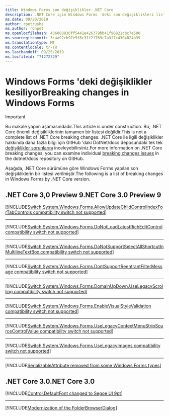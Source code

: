```yaml
---
title: Windows Forms son değişiklikler-.NET Core
description: .NET Core için Windows Forms 'deki son değişiklikleri listeler.
ms.date: 09/20/2019
author: rpetrusha
ms.author: ronpet
ms.openlocfilehash: 436088836ff5441e426379bb41f96821cbc7e500
ms.sourcegitcommit: 3caa92cb97e9f6c31f21769c7a3f7c4304024b39
ms.translationtype: MT
ms.contentlocale: tr-TR
ms.lasthandoff: 09/25/2019
ms.locfileid: "71272729"
---
```

# <a name="breaking-changes-in-windows-forms"></a><span data-ttu-id="f1bd7-103">Windows Forms 'deki değişiklikler kesiliyor</span><span class="sxs-lookup"><span data-stu-id="f1bd7-103">Breaking changes in Windows Forms</span></span>

> [!IMPORTANT]
> <span data-ttu-id="f1bd7-104">Bu makale yapım aşamasındadır.</span><span class="sxs-lookup"><span data-stu-id="f1bd7-104">This article is under construction.</span></span> <span data-ttu-id="f1bd7-105">Bu, .NET Core önemli değişikliklerinin tamamen bir listesi değildir.</span><span class="sxs-lookup"><span data-stu-id="f1bd7-105">This is not a complete list of .NET Core breaking changes.</span></span> <span data-ttu-id="f1bd7-106">.NET Core ile ilgili değişiklikler hakkında daha fazla bilgi için GitHub 'daki DotNet/docs deposundaki tek tek [değişiklikler sorunlarını](https://github.com/dotnet/docs/issues?q=is%3Aissue+is%3Aopen+label%3Abreaking-change) inceleyebilirsiniz.</span><span class="sxs-lookup"><span data-stu-id="f1bd7-106">For more information on .NET Core breaking changes, you can examine individual [breaking changes issues](https://github.com/dotnet/docs/issues?q=is%3Aissue+is%3Aopen+label%3Abreaking-change) in the dotnet/docs repository on GitHub.</span></span>

<span data-ttu-id="f1bd7-107">Aşağıda, .NET Core sürümüne göre Windows Forms yapılan son değişikliklerin bir listesi verilmiştir.</span><span class="sxs-lookup"><span data-stu-id="f1bd7-107">The following is a list of breaking changes in Windows Forms by .NET Core version.</span></span>

## <a name="net-core-30-preview-9"></a><span data-ttu-id="f1bd7-108">.NET Core 3,0 Preview 9</span><span class="sxs-lookup"><span data-stu-id="f1bd7-108">.NET Core 3.0 Preview 9</span></span>

[!INCLUDE[Switch.System.Windows.Forms.AllowUpdateChildControlIndexForTabControls compatibility switch not supported](~/includes/core-changes/windowsforms/deprecate-allowupdatechildcontrolindexfortabcontrols.md)]

***

[!INCLUDE[Switch.System.Windows.Forms.DoNotLoadLatestRichEditControl compatibility switch not supported](~/includes/core-changes/windowsforms/deprecate-donotloadlatestricheditcontrol.md)]

***

[!INCLUDE[Switch.System.Windows.Forms.DoNotSupportSelectAllShortcutInMultilineTextBox compatibility switch not supported](~/includes/core-changes/windowsforms/deprecate-donotsupportselectallshortcutinmultilinetextbox.md)]

***

[!INCLUDE[Switch.System.Windows.Forms.DontSupportReentrantFilterMessage compatibility switch not supported](~/includes/core-changes/windowsforms/deprecate-dontsupportreentrantfiltermessage.md)]

***

[!INCLUDE[Switch.System.Windows.Forms.DomainUpDown.UseLegacyScrolling compatibility switch not supported](~/includes/core-changes/windowsforms/deprecate-uselegacyscrolling.md)]

***

[!INCLUDE[Switch.System.Windows.Forms.EnableVisualStyleValidation compatibility switch not supported](~/includes/core-changes/windowsforms/deprecate-enablevisualstylevalidation.md)]

***

[!INCLUDE[Switch.System.Windows.Forms.UseLegacyContextMenuStripSourceControlValue compatibility switch not supported](~/includes/core-changes/windowsforms/deprecate-uselegacycontextmenustripsourcecontrolvalue.md)]

***

[!INCLUDE[Switch.System.Windows.Forms.UseLegacyImages compatibility switch not supported](~/includes/core-changes/windowsforms/deprecate-uselegacyimages.md)]

***

[!INCLUDE[SerializableAttribute removed from some Windows Forms types](~/includes/core-changes/windowsforms/remove-serializationattribute.md)]

## <a name="net-core-30"></a><span data-ttu-id="f1bd7-109">.NET Core 3.0</span><span class="sxs-lookup"><span data-stu-id="f1bd7-109">.NET Core 3.0</span></span>

[!INCLUDE[Control.DefaultFont changed to Segoe UI 9pt](~/includes/core-changes/windowsforms/control-defaultfont-changed.md)]

***

[!INCLUDE[Modernization of the FolderBrowserDialog](~/includes/core-changes/windowsforms/modernized-folderbrowserdialog.md)]
